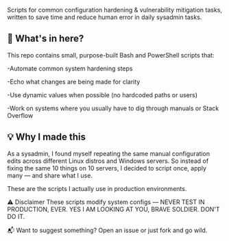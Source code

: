 Scripts for common configuration hardening & vulnerability mitigation tasks, written to save time and reduce human error in daily sysadmin tasks.

## 🔧 What's in here?

This repo contains small, purpose-built Bash and PowerShell scripts that:

-Automate common system hardening steps

-Echo what changes are being made for clarity

-Use dynamic values when possible (no hardcoded paths or users)

-Work on systems where you usually have to dig through manuals or Stack Overflow


## 💡 Why I made this

As a sysadmin, I found myself repeating the same manual configuration edits across different Linux distros and Windows servers.
So instead of fixing the same 10 things on 10 servers, I decided to script once, apply many — and share what I use.

These are the scripts I actually use in production environments.

⚠️ Disclaimer
These scripts modify system configs — NEVER TEST IN PRODUCTION, EVER. YES I AM LOOKING AT YOU, BRAVE SOLDIER. DON'T DO IT.

📬 Want to suggest something?
Open an issue or just fork and go wild.
